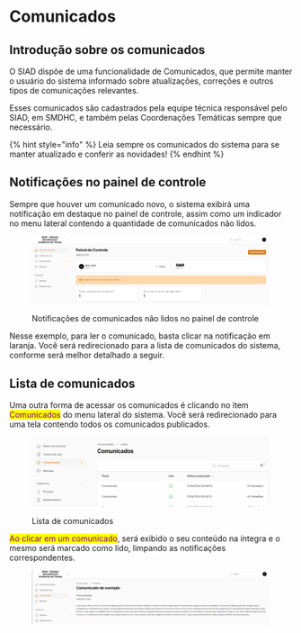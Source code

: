 # Comunicados

## Introdução sobre os comunicados

O SIAD dispõe de uma funcionalidade de Comunicados, que permite manter o usuário do sistema informado sobre atualizações, correções e outros tipos de comunicações relevantes.&#x20;

Esses comunicados são cadastrados pela equipe técnica responsável pelo SIAD, em SMDHC, e também pelas Coordenações Temáticas sempre que necessário.

{% hint style="info" %}
Leia sempre os comunicados do sistema para se manter atualizado e conferir as novidades!
{% endhint %}

## Notificações no painel de controle

Sempre que houver um comunicado novo, o sistema exibirá uma notificação em destaque no painel de controle, assim como um indicador no menu lateral contendo a quantidade de comunicados não lidos.

<figure><img src="../.gitbook/assets/image (6) (1).png" alt=""><figcaption><p>Notificações de comunicados não lidos no painel de controle</p></figcaption></figure>

Nesse exemplo, para ler o comunicado, basta clicar na notificação em laranja. Você será redirecionado para a lista de comunicados do sistema, conforme será melhor detalhado a seguir.

## Lista de comunicados

Uma outra forma de acessar os comunicados é clicando no item <mark style="color:purple;">Comunicados</mark> do menu lateral do sistema. Você será redirecionado para uma tela contendo todos os comunicados publicados.

<figure><img src="../.gitbook/assets/image (1).png" alt=""><figcaption><p>Lista de comunicados</p></figcaption></figure>

&#x20;<mark style="color:purple;">Ao clicar em um comunicado</mark>, será exibido o seu conteúdo na íntegra e o mesmo será marcado como lido, limpando as notificações correspondentes.

<figure><img src="../.gitbook/assets/image (8).png" alt=""><figcaption></figcaption></figure>
